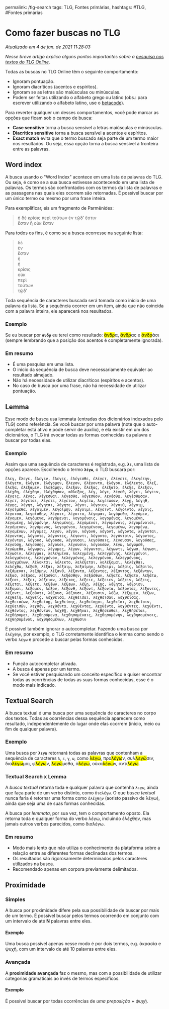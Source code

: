 permalink: /tlg-search
tags: TLG, Fontes primárias, 
hashtags: #TLG, #Fontes primárias

# Como fazer buscas no TLG

*Atualizado em 4 de jan. de 2021 11:28:03*

*Nesse breve artigo explico alguns pontos importantes sobre a [pesquisa nos textos do TLG Online](http://stephanus.tlg.uci.edu/Iris/demo/tsearch.jsp)*.

Todas as buscas no TLG Online têm o seguinte comportamento:

- Ignoram pontuação.
- Ignoram diacríticos (acentos e espíritos).
- Ignoram se as letras são maiúsculas ou minúsculas.
- Podem ser feitas utilizando o alfabeto grego ou latino (obs.: para escrever utilizando o alfabeto latino, use o [betacode](https://en.wikipedia.org/wiki/Beta_Code)).

Para reverter qualquer um desses comportamentos, você pode marcar as opções que ficam sob o campo de busca:

- **Case sensitive** torna a busca sensível a letras maiúsculas e minúsculas.
- **Diacritics sensitive** torna a busca sensível a acentos e espíritos.
- **Exact match** evita que o termo buscado seja parte de um termo maior nos resultados. Ou seja, essa opção torna a busca sensível à fronteira entre as palavras.   


## Word index

A busca usando o "Word Index" acontece em uma lista de palavras do TLG. Ou seja, é como se a sua busca estivesse acontecendo em uma lista de palavras. Os termos são confrontados com os termos da lista de palavras e as passagens nas quais eles ocorrem são retornadas. É possível buscar por um único termo ou mesmo por uma frase inteira.

Para exemplificar, eis um fragmento de Parmênides:  

> ἡ δὲ κρίσις περὶ τούτων ἐν τῷδ’ ἔστιν·  
> ἔστιν ἢ οὐκ ἔστιν

Para todos os fins, é como se a busca ocorresse na seguinte lista:

> δὲ   
> ἐν    
> ἔστιν  
> ἢ  
> ἡ   
> κρίσις   
> οὐκ  
> περὶ   
> τούτων   
> τῷδ’       

Toda sequência de caracteres buscada será tomada como início de uma palavra da lista. Se a sequência ocorrer em um item, ainda que não coincida com a palavra inteira, ele aparecerá nos resultados.  


### Exemplo  

Se eu buscar por **`ανδρ`** eu terei como resultado: <mark>ἄνδρ</mark>α, <mark>ἄνδρ</mark>ας e <mark>ἀνδρ</mark>άσι (sempre lembrando que a posição dos acentos é completamente ignorada).

### Em resumo  

- É uma pesquisa em uma lista.
- O início da sequência de busca deve necessariamente equivaler ao resultado almejado.
- Não há necessidade de utilizar diacríticos (espíritos e acentos).
- No caso de busca por uma frase, não há necessidade de utilizar pontuação. 


## Lemma

Esse modo de busca usa lemmata (entradas dos dicionários indexados pelo TLG) como referência. Se você buscar por uma palavra (note que o auto-completar está ativo e pode servir de auxílio), e ela existir em um dos dicionários, o TLG irá evocar todas as formas conhecidas da palavra e buscar por todas elas.

### Exemplo  

Assim que uma sequência de caracteres é registrada, e.g. **`λε`**, uma lista de opções aparece. Escolhendo o termo **`λέγω`**, o TLG buscará por:

```
ἔλεγ, ἔλεγε, ἔλεγεν, ἔλεγες, ἐλέγεσθε, ἐλέγετ, ἐλέγετε, ἐλεγέτην, ἐλέγετο, ἐλέγευ, ἐλέγομεν, ἔλεγον, ἐλέγοντο, ἐλέγου, ἐλέλεκτο, ἔλεξ, ἔλεξα, ἐλέξαμεν, ἐλεξάμην, ἔλεξαν, ἔλεξας, ἐλέξατο, ἔλεξε, ἔλεξεν, ἐλέχθη, ἐλέχθην, ἐλέχθησαν, κἄλεξας, λέγ, λέγε, λέγεθ, λέγει, λέγειν, λέγεις, λέγες, λέγεσθαι, λέγεσθε, λέγεσθον, λεγέσθω, λεγέσθωσαν, λέγετ, λέγεται, λέγετε, λέγετον, λεγέτω, λεγέτωσαν, λέγῃ, λέγηθ, λέγῃς, λέγητ, λέγηται, λέγητε, λέγοι, λέγοιεν, λέγοιθ, λέγοιμ, λεγοίμεθα, λέγοιμεν, λεγοίμην, λέγοιμι, λέγοιντ, λέγοιντο, λέγοις, λέγοισα, λεγοίσθην, λέγοιτ, λέγοιτο, λέγομαι, λεγόμεθα, λεγόμεν, λέγομεν, λεγόμενα, λεγόμεναι, λεγομέναις, λεγομένας, λεγομένη, λεγομένῃ, λεγομένην, λεγομένης, λεγόμενοι, λεγομένοις, λεγομένοισι, λεγόμενον, λεγόμενος, λεγομένου, λεγομένους, λεγομένω, λεγομένῳ, λεγομένων, λέγομες, λεγον, λέγον, λέγονθ, λέγοντ, λέγοντα, λέγονται, λέγοντας, λέγοντε, λέγοντες, λέγοντι, λέγοντο, λεγόντοιν, λέγοντος, λεγόντων, λέγουσ, λέγουσα, λέγουσαι, λεγούσαις, λέγουσαν, λεγούσας, λεγούσῃ, λεγούσης, λέγουσι, λέγουσιν, λεγουσῶν, λέγω, λεγώμεθ, λεγώμεθα, λέγωμεν, λέγωμες, λέγων, λέγωνται, λέγωντι, λέγωσ, λέγωσι, λέγωσιν, λέλεγμαι, λελεγμένα, λελεγμένῃ, λελεγμένης, λελεγμένοι, λελεγμένοις, λελεγμένον, λελεγμένος, λελεγμένου, λελεγμένους, λελεγμένων, λέλεκται, λέλεκτο, λελέξεται, λελέξομαι, λελέχθαι, λελέχθω, λέξαθ, λέξαι, λέξαιμ, λεξαίμην, λέξαιμι, λέξαις, λέξαιτο, λεξάμεναι, λεξάμην, λέξανθ, λέξαντα, λέξαντες, λέξαντος, λεξάντων, λέξασ, λέξασα, λέξασθαι, λεξάσθην, λεξάσθων, λέξατε, λέξατο, λεξάτω, λέξεαι, λέξει, λέξειαν, λέξειας, λέξειε, λέξειεν, λέξειν, λέξεις, λέξεται, λέξετε, λεξέων, λέξεων, λέξῃ, λέξῃς, λέξητε, λέξοιεν, λέξομαι, λέξομεν, λέξον, λέξονθ, λέξοντ, λέξοντα, λέξοντας, λέξοντες, λέξοντι, λεξοῦντι, λέξουσ, λέξουσι, λέξουσιν, λέξω, λέξωμεν, λέξων, λεχθείη, λεχθείς, λεχθεῖσα, λεχθεῖσαι, λεχθεῖσαν, λεχθείσας, λεχθεισέων, λεχθείσῃ, λεχθείσης, λεχθείσῃσι, λεχθεῖσι, λεχθεῖσιν, λεχθεισῶν, λεχθέν, λεχθέντα, λεχθέντας, λεχθέντε, λεχθέντες, λεχθέντι, λεχθέντος, λεχθέντων, λεχθῇ, λεχθῆναι, λεχθήσεσθαι, λεχθήσεται, λεχθήσομαι, λεχθησόμενα, λεχθησομέναις, λεχθησομένην, λεχθησομένοις, λεχθησομένου, λεχθησομένων, λεχθῶσιν
```

É possível também ignorar o autocompletar. Fazendo uma busca por `ἐλέχθην`, por exemplo, o TLG corretamente identifica o lemma como sendo o verbo `λέγω` e procede a buscar pelas formas conhecidas.


### Em resumo  

- Função autocompletar ativada.
- A busca é apenas por um termo.
- Se você estiver pesquisando um conceito específico e quiser encontrar todas as ocorrências de todas as suas formas conhecidas, esse é o modo mais indicado.

## Textual Search

A busca textual é uma busca por uma sequência de caracteres no corpo dos textos. Todas as ocorrências dessa sequência aparecem como resultado, independentemente do lugar onde elas ocorrem (início, meio ou fim de qualquer palavra).

### Exemplo  

Uma busca por **`λεγω`** retornará todas as palavras que contenham a sequência de caracteres `λ`, `ε`, `γ`, `ω`, como <mark>λέγω</mark>, προ<mark>λέγω</mark>ν, συλ<mark>λεγῶ</mark>σιν, δια<mark>λέγω</mark>μαι, φ<mark>λέγω</mark>ν, <mark>λεγώ</mark>μεθα, ἀ<mark>λέγω</mark>, oὐκα<mark>λέγω</mark>ν, ἀντι<mark>λέγω</mark>. 

### Textual Search x Lemma   

A *busca textual* retorna toda e qualquer palavra que contenha `λεγω`, ainda que faça parte de um verbo distinto, como `διαλέγω`. O que *busca textual* nunca faria é retornar uma forma como `ἐλέχθην` (aoristo passivo de λέγω), ainda que seja uma de suas formas conhecidas. 

A busca por *lemmata*, por sua vez, tem o comportamento oposto. Ela retorna toda e qualquer forma do verbo λέγω, incluindo ἐλέχθην, mas jamais outros verbos parecidos, como διαλέγω.


### Em resumo

- Modo mais lento que não utiliza o conhecimento da plataforma sobre a relação entre as diferentes formas declinadas dos termos. 
- Os resultados são rigorosamente determinados pelos caracteres utilizados na busca.
- Recomendado apenas em corpora previamente delimitados.


## Proximidade

### Simples

A busca por proximidade difere pela sua possibilidade de buscar por mais de um termo. É possível buscar pelos termos ocorrendo em conjunto com um intervalo de até **N** palavras entre eles.


#### Exemplo 

Uma busca possível apenas nesse modo é por dois termos, e.g. ἀκρασία e ψυχὴ, com um intervalo de até 10 palavras entre eles.


### Avançada

A **proximidade avançada** faz o mesmo, mas com a possibilidade de utilizar categorias gramaticais ao invés de termos específicos.


#### Exemplo

É possível buscar por todas ocorrências de *uma preposição* **+** *ψυχὴ*.
